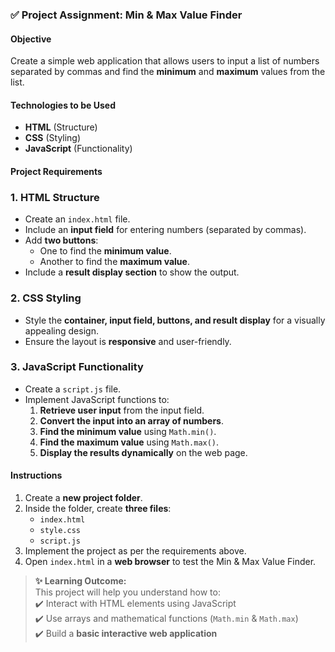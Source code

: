 ### ✅ **Project Assignment: Min & Max Value Finder**  

#### **Objective**  
Create a simple web application that allows users to input a list of numbers separated by commas and find the **minimum** and **maximum** values from the list.  

#### **Technologies to be Used**  
- **HTML** (Structure)  
- **CSS** (Styling)  
- **JavaScript** (Functionality)  

#### **Project Requirements**  

### **1. HTML Structure**  
- Create an `index.html` file.  
- Include an **input field** for entering numbers (separated by commas).  
- Add **two buttons**:  
  - One to find the **minimum value**.  
  - Another to find the **maximum value**.  
- Include a **result display section** to show the output.  

### **2. CSS Styling**  
- Style the **container, input field, buttons, and result display** for a visually appealing design.  
- Ensure the layout is **responsive** and user-friendly.  

### **3. JavaScript Functionality**  
- Create a `script.js` file.  
- Implement JavaScript functions to:  
  1. **Retrieve user input** from the input field.  
  2. **Convert the input into an array of numbers**.  
  3. **Find the minimum value** using `Math.min()`.  
  4. **Find the maximum value** using `Math.max()`.  
  5. **Display the results dynamically** on the web page.  

#### **Instructions**  
1. Create a **new project folder**.  
2. Inside the folder, create **three files**:  
   - `index.html`  
   - `style.css`  
   - `script.js`  
3. Implement the project as per the requirements above.  
4. Open `index.html` in a **web browser** to test the Min & Max Value Finder.  

> **✨ Learning Outcome:**  
This project will help you understand how to:  
✔️ Interact with HTML elements using JavaScript  
✔️ Use arrays and mathematical functions (`Math.min` & `Math.max`)  
✔️ Build a **basic interactive web application**  

